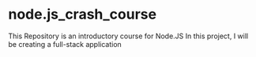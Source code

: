 # node.js_crash_course
This Repository is an introductory course for Node.JS
In this project, I will be creating a full-stack application
